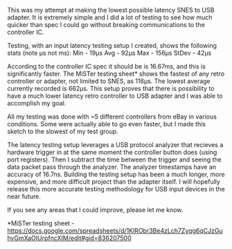 This was my attempt at making the lowest possible latency SNES to USB adapter. It is extremely simple and I did a lot of testing to see how much quicker than spec I could go without breaking communications to the controller IC.

Testing, with an input latency testing setup I created, shows the following stats (note µs not ms):
Min - 19µs
Avg - 92µs
Max - 156µs
StDev - 42µs

According to the controller IC spec it should be is 16.67ms, and this is significantly faster. The MiSTer testing sheet* shows the fastest of any retro controller or adapter, not limited to SNES, as 116µs. The lowest average currently recorded is 662µs. This setup proves that there is possibility to have a much lower latency retro controller to USB adapter and I was able to accomplish my goal.

All my testing was done with ~5 different controllers from eBay in various conditions. Some were actually able to go even faster, but I made this sketch to the slowest of my test group.

The latency testing setup leverages a USB protocol analyzer that recieves a hardware trigger in at the same moment the controller button does (using port registers). Then I subtract the time between the trigger and seeing the data packet pass through the analyzer. The analyzer timestamps have an accuracy of 16.7ns. Building the testing setup has been a much longer, more expensive, and more difficult project than the adapter itself. I will hopefully release this more accurate testing methodology for USB input devices in the near future.


If you see any areas that I could improve, please let me know.

*MiSTer testing sheet - https://docs.google.com/spreadsheets/d/1KlRObr3Be4zLch7Zyqg6qCJzGuhyGmXaOIUrpfncXIM/edit#gid=836207500
